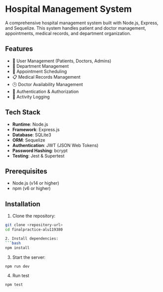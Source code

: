 # Hospital Management System

A comprehensive hospital management system built with Node.js, Express, and Sequelize. This system handles patient and doctor management, appointments, medical records, and department organization.

## Features

- 👥 User Management (Patients, Doctors, Admins)
- 🏥 Department Management
- 📅 Appointment Scheduling
- 📋 Medical Records Management
- 🕒 Doctor Availability Management
- 🔐 Authentication & Authorization
- 📝 Activity Logging

## Tech Stack

- **Runtime**: Node.js
- **Framework**: Express.js
- **Database**: SQLite3
- **ORM**: Sequelize
- **Authentication**: JWT (JSON Web Tokens)
- **Password Hashing**: bcrypt
- **Testing**: Jest & Supertest

## Prerequisites

- Node.js (v14 or higher)
- npm (v6 or higher)

## Installation

1. Clone the repository:
```bash
git clone <repository-url>
cd finalpractice-alu119380

2. Install dependencies:
```bash
npm install
```
3. Start the server:
```bash
npm run dev
```
4. Run test
```bash
npm test
```


